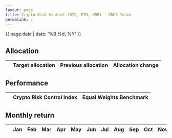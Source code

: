 ```yaml
---
layout: page
title: Crypto Risk Control (BTC, ETH, XRP) - CRC3 Index
permalink: /
---
```

{{ page.date | date: '%B %d, %Y' }}

<h6 id="crypto_index_value"></h6>
<div id="crypto_index_perf"></div>
<div id="as_of_date"></div>

## Allocation

<div class="alloc-container">
    <div class="alloc-table">
    <table>
    <thead>
    <tr>
      <th style="text-align: left"></th>
      <th style="text-align: left">Target allocation</th>
      <th style="text-align: left">Previous allocation</th>
      <th style="text-align: left">Allocation change</th>
    </tr>
    </thead>
    <tbody id="allocation-table">
    </tbody>
    </table>
    </div>
    <div id="alloc_folio_multi" class="alloc-pie graph"></div>
</div>

## Performance

<div id="crypto_fund_plot" class="graph"></div>

<table>
<thead>
<tr>
    <th style="text-align: left"></th>
    <th style="text-align: left">Crypto Risk Control Index</th>
    <th style="text-align: left">Equal Weights Benchmark</th>
</tr>
</thead>
<tbody id="metrics-table">
</tbody>
</table>


## Monthly return

<table>
<thead>
<tr>
    <th style="text-align: left"></th>
    <th style="text-align: left">Jan</th>
    <th style="text-align: left">Feb</th>
    <th style="text-align: left">Mar</th>
    <th style="text-align: left">Apr</th>
    <th style="text-align: left">May</th>
    <th style="text-align: left">Jun</th>
    <th style="text-align: left">Jul</th>
    <th style="text-align: left">Aug</th>
    <th style="text-align: left">Sep</th>
    <th style="text-align: left">Oct</th>
    <th style="text-align: left">Nov</th>
    <th style="text-align: left">Dec</th>
</tr>
</thead>
<tbody id="monthly-ret-table">
</tbody>
</table>

<script>
    
main();

</script>


